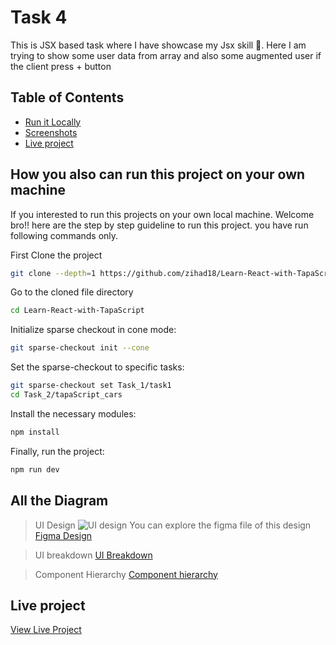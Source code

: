 #  Task 4
This is JSX based task where I have showcase my Jsx skill 🤭. Here I am trying to show some user data from array and also some augmented user if the client press + button
## Table of Contents

- [Run it Locally](#how-you-also-can-run-this-project-on-your-own-machine)
- [Screenshots](#All-the-Diagram)
- [Live project](#Live-project)


## How you also can run this project on your own machine
If you interested to run this projects on your own local machine. Welcome bro!! here are the step by step guideline to run this project.
you have run following commands only.

First Clone the project
```sh
git clone --depth=1 https://github.com/zihad18/Learn-React-with-TapaScript.git
```
Go to the cloned file directory
```sh
cd Learn-React-with-TapaScript
```
Initialize sparse checkout in cone mode:
```sh
git sparse-checkout init --cone
```
Set the sparse-checkout to specific tasks:
```sh
git sparse-checkout set Task_1/task1
cd Task_2/tapaScript_cars
```

Install the necessary modules: 
```sh
npm install

```
Finally, run the project:
```sh
npm run dev
```
## All the Diagram
> UI Design ![UI design](public/images/UserUI.png) 
You can explore the figma file of this design [Figma Design](https://www.figma.com/design/MuFAYuptrgEh9vGnMomYUK/TapaScript-Task4?node-id=1-2&t=CGRBRXuehjxKzWMM-1)

> UI breakdown [UI Breakdown](public/images/UIbreakdown.png) 

> Component Hierarchy [Component hierarchy](public/images/componentHierarchy.png)

## Live project
[View Live Project](https://learn-react-with-tapa-script-git-main-zihad18s-projects.vercel.app/)


